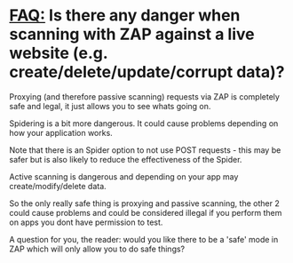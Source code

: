 # [FAQ:](FAQtoplevel)  Is there any danger when scanning with ZAP against a live website (e.g. create/delete/update/corrupt data)?

Proxying (and therefore passive scanning) requests via ZAP is completely safe and legal, it just allows you to see whats going on.

Spidering is a bit more dangerous. It could cause problems depending on how your application works.

Note that there is an Spider option to not use POST requests - this may be safer but is also likely to reduce the effectiveness of the Spider.

Active scanning is dangerous and depending on your app may create/modify/delete data.

So the only really safe thing is proxying and passive scanning, the other 2 could cause problems and could be considered illegal if you perform them on apps you dont have permission to test.

A question for you, the reader: would you like there to be a 'safe' mode in ZAP which will only allow you to do safe things?